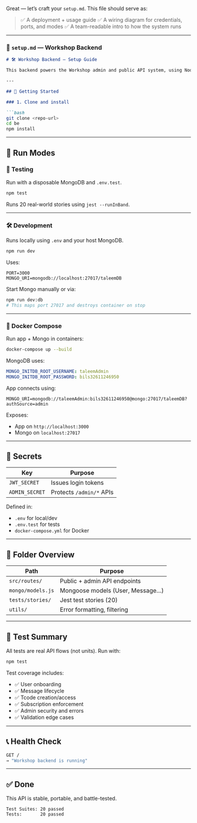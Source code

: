 Great — let’s craft your `setup.md`. This file should serve as:

> ✅ A deployment + usage guide
> ✅ A wiring diagram for credentials, ports, and modes
> ✅ A team-readable intro to how the system runs

---

### 📄 `setup.md` — Workshop Backend

````md
# 🛠 Workshop Backend – Setup Guide

This backend powers the Workshop admin and public API system, using Node.js, Express, and MongoDB.

---

## 🚀 Getting Started

### 1. Clone and install

```bash
git clone <repo-url>
cd be
npm install
````

---

## 🔧 Run Modes

### 🧪 Testing

Run with a disposable MongoDB and `.env.test`.

```bash
npm test
```

Runs 20 real-world stories using `jest --runInBand`.

---

### 🛠 Development

Runs locally using `.env` and your host MongoDB.

```bash
npm run dev
```

Uses:

```env
PORT=3000
MONGO_URI=mongodb://localhost:27017/taleemDB
```

Start Mongo manually or via:

```bash
npm run dev:db
# This maps port 27017 and destroys container on stop
```

---

### 🐳 Docker Compose

Run app + Mongo in containers:

```bash
docker-compose up --build
```

MongoDB uses:

```yaml
MONGO_INITDB_ROOT_USERNAME: taleemAdmin
MONGO_INITDB_ROOT_PASSWORD: bils32611246950
```

App connects using:

```
MONGO_URI=mongodb://taleemAdmin:bils32611246950@mongo:27017/taleemDB?authSource=admin
```

Exposes:

* App on `http://localhost:3000`
* Mongo on `localhost:27017`

---

## 🔐 Secrets

| Key            | Purpose                  |
| -------------- | ------------------------ |
| `JWT_SECRET`   | Issues login tokens      |
| `ADMIN_SECRET` | Protects `/admin/*` APIs |

Defined in:

* `.env` for local/dev
* `.env.test` for tests
* `docker-compose.yml` for Docker

---

## 📁 Folder Overview

| Path              | Purpose                          |
| ----------------- | -------------------------------- |
| `src/routes/`     | Public + admin API endpoints     |
| `mongo/models.js` | Mongoose models (User, Message…) |
| `tests/stories/`  | Jest test stories (20)           |
| `utils/`          | Error formatting, filtering      |

---

## 🧪 Test Summary

All tests are real API flows (not units). Run with:

```bash
npm test
```

Test coverage includes:

* ✅ User onboarding
* ✅ Message lifecycle
* ✅ Tcode creation/access
* ✅ Subscription enforcement
* ✅ Admin security and errors
* ✅ Validation edge cases

---

## 📞 Health Check

```bash
GET /
→ "Workshop backend is running"
```

---

## ✅ Done

This API is stable, portable, and battle-tested.

```
Test Suites: 20 passed
Tests:       20 passed
```

